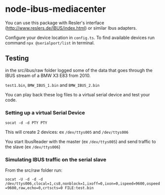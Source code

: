 # node-ibus-mediacenter

You can use this package with Resler's interface (http://www.reslers.de/IBUS/index.html) or similar Ibus adapters.

Configure your device location in `config.ts`. To find available devices run command `npx @serialport/list` in terminal.

## Testing

in the src/ibus/raw folder logged some of the data that goes through the IBUS stream of a BMW X3 E83 from 2010.

`test1.bin`, `BMW_IBUS_1.bin` and `BMW_IBUS_2.bin`

You can play back these log files to a virtual serial device and test your code.

### Setting up a virtual Serial Device

`socat -d -d PTY PTY`

This will create 2 devices: ex `/dev/ttys005` and `/dev/ttys006`

You start IbusReader with the master (ex `/dev/ttys005`) and send traffic to the slave (ex `/dev/ttys006`)

### Simulating IBUS traffic on the serial slave

From the src/raw folder run:

`socat -U -d -d -d /dev/ttys006,clocal=1,cs8,nonblock=1,ixoff=0,ixon=0,ispeed=9600,ospeed=9600,raw,echo=0,crtscts=0 FILE:test.bin`

<!-- To emulate virtual interface -->
<!-- socat -d -d PTY PTY -->
<!-- echo -e -n "\x50\x04\x68\x3B\x21\xA6" > /dev/ttys014 -->
<!-- /dev/ttys002 <--- /dev/ttys003 -->
<!-- cat BMW_IBUS_1.bin > /dev/ttys003 -->

<!-- sudo socat -U -d -d -d /dev/ttys006,clocal=1,cs8,nonblock=1,ixoff=0,ixon=0,ispeed=9600,ospeed=9600,raw,echo=0,crtscts=0 FILE:BMW_IBUS_1.bin -->
<!-- sudo socat -U -d -d -d /dev/ttys006,clocal=1,cs8,nonblock=1,ixoff=0,ixon=0,ispeed=9600,ospeed=9600,raw,echo=0,crtscts=0 FILE:test.bin -->

<!-- {6, "\xF0\x05\xFF\x47\x00\x38\x75", "info", NULL, KEY_I},
{6, "\xF0\x04\x3B\x48\x05\x82", "enter", NULL, KEY_ENTER},
{7, "\xF0\x05\xFF\x47\x00\x0F\x42", "sel", NULL, KEY_TAB},
{4, "\xF0\x04\x3B\x49", "rotary", NULL, 0, ibus_handle_rotary},
{6, "\xF0\x04\x68\x48\x40\x94", "FF", NULL, KEY_RIGHT|_CTRL_BIT},
{6, "\xF0\x04\x68\x48\x50\x84", "RR", NULL, KEY_LEFT|_CTRL_BIT},
{6, "\xF0\x04\x68\x48\x11\xC5", "1", NULL, KEY_ESC},
{6, "\xF0\x04\x68\x48\x01\xD5", "2", NULL, KEY_SPACE},
{6, "\xF0\x04\x68\x48\x12\xC6", "3", NULL, KEY_Z},
{6, "\xF0\x04\x68\x48\x02\xD6", "4", NULL, KEY_X},
{6, "\xF0\x04\x68\x48\x13\xC7", "5", NULL, KEY_LEFT},
{6, "\xF0\x04\x68\x48\x03\xD7", "6", NULL, KEY_RIGHT},

{6, "\xF0\x04\x68\x48\x10\xC4", "cd-prev", NULL, KEY_COMMA, cdchanger_handle_start},
{6, "\xF0\x04\x68\x48\x00\xD4", "cd-next", NULL, KEY_DOT, cdchanger_handle_start},
// steering wheel
{6, "\x50\x04\x68\x3B\x08\x0F", "cd-prev", NULL, KEY_COMMA, cdchanger_handle_start},
{6, "\x50\x04\x68\x3B\x01\x06", "cd-next", NULL, KEY_DOT, cdchanger_handle_start},

{4, "\x80\x06\xBF\x19", "coolant-temp", NULL, 0, ibus_handle_coolant_temp},
{4, "\x80\x09\xFF\x24", "fuel-consumption", NULL, 0, ibus_handle_fc},
{4, "\x80\x0A\xFF\x24", "outside-temp", NULL, 0, ibus_handle_outside_temp},
{4, "\x7F\x20\x3F\xA0", "battery-voltage", NULL, 0, ibus_handle_battery_voltage},
{5, "\x7F\x03\x3F\xA1\xE2", "re-battery-voltage", NULL, 0, ibus_request_battery_voltage2}, -->

